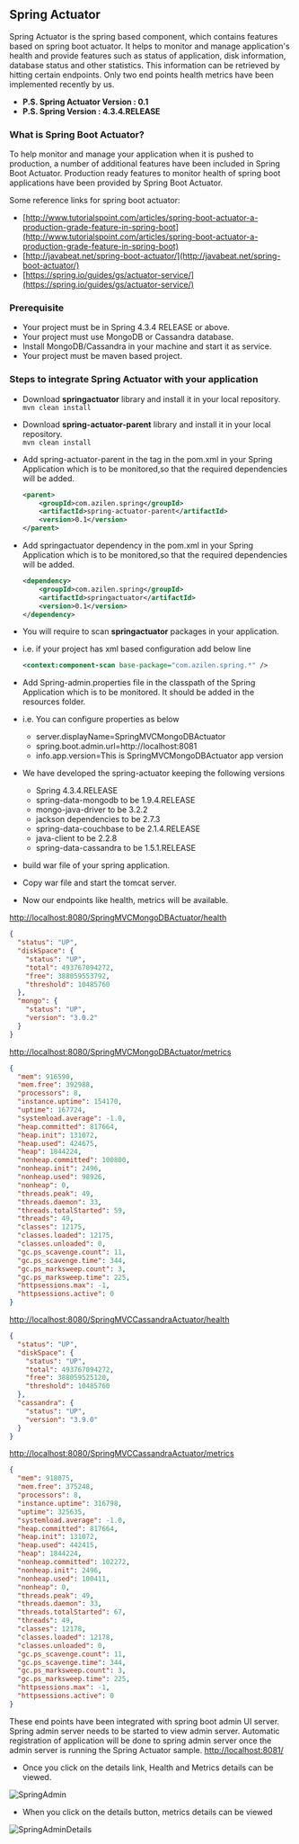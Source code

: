 ## Spring Actuator

Spring Actuator is the spring based component, which contains features based on spring boot actuator.
It helps to monitor and manage application's health and provide features such as status of application, disk information, database status and other statistics. This information can be retrieved by hitting certain endpoints. Only two end points health metrics have been implemented recently by us.

- **P.S. Spring Actuator Version : 0.1**
- **P.S. Spring Version : 4.3.4.RELEASE**

### What is Spring Boot Actuator?

To help monitor and manage your application when it is pushed to production, a number of additional features have been included in Spring Boot Actuator. Production ready features to monitor health of spring boot applications have been provided by Spring Boot Actuator.

Some reference links for spring boot actuator:
- [http://www.tutorialspoint.com/articles/spring-boot-actuator-a-production-grade-feature-in-spring-boot](http://www.tutorialspoint.com/articles/spring-boot-actuator-a-production-grade-feature-in-spring-boot)
- [http://javabeat.net/spring-boot-actuator/](http://javabeat.net/spring-boot-actuator/)
- [https://spring.io/guides/gs/actuator-service/](https://spring.io/guides/gs/actuator-service/)

### Prerequisite

- Your project must be in Spring 4.3.4 RELEASE or above.
- Your project must use MongoDB or Cassandra database.
- Install MongoDB/Cassandra in your machine and start it as service.
- Your project must be maven based project.

### Steps to integrate Spring Actuator with your application
- Download **springactuator** library and install it in your local repository.<br />
    ``` mvn clean install ```
- Download **spring-actuator-parent** library and install it in your local repository.<br />
    ``` mvn clean install ```
- Add spring-actuator-parent in the <parent></parent> tag in the pom.xml in your Spring Application which is to be monitored,so that the required dependencies will be added.
    ``` xml
    <parent>
		<groupId>com.azilen.spring</groupId>
		<artifactId>spring-actuator-parent</artifactId>
		<version>0.1</version>
    </parent>
    ```
- Add springactuator dependency in the pom.xml in your Spring Application which is to be monitored,so that the required dependencies will be added.
    ``` xml
    <dependency>
		<groupId>com.azilen.spring</groupId>
		<artifactId>springactuator</artifactId>
		<version>0.1</version>
    </dependency>
    ```
- You will require to scan **springactuator** packages in your application.
- i.e. if your project has xml based configuration add below line

    ``` xml 
    <context:component-scan base-package="com.azilen.spring.*" /> 
    ```

- Add Spring-admin.properties file in the classpath of the Spring Application which is to be monitored. It should be added in the resources folder.
- i.e. You can configure properties as below
    - server.displayName=SpringMVCMongoDBActuator
    - spring.boot.admin.url=http://localhost:8081
    - info.app.version=This is SpringMVCMongoDBActuator app version

- We have developed the spring-actuator keeping the following versions
    - Spring 4.3.4.RELEASE
    - spring-data-mongodb to be 1.9.4.RELEASE
    - mongo-java-driver to be 3.2.2
    - jackson dependencies to be 2.7.3
    - spring-data-couchbase to be 2.1.4.RELEASE
    - java-client to be 2.2.8
    - spring-data-cassandra to be 1.5.1.RELEASE

- build war file of your spring application.

- Copy war file and start the tomcat server.

- Now our endpoints like health, metrics will be available.

[http://localhost:8080/SpringMVCMongoDBActuator/health](http://localhost:8080/SpringMVCMongoDBActuator/health)

```json
{
  "status": "UP",
  "diskSpace": {
    "status": "UP",
    "total": 493767094272,
    "free": 388059553792,
    "threshold": 10485760
  },
  "mongo": {
    "status": "UP",
    "version": "3.0.2"
  }
}
```

[http://localhost:8080/SpringMVCMongoDBActuator/metrics](http://localhost:8080/SpringMVCMongoDBActuator/metrics)

```json
{
  "mem": 916590,
  "mem.free": 392988,
  "processors": 8,
  "instance.uptime": 154170,
  "uptime": 167724,
  "systemload.average": -1.0,
  "heap.committed": 817664,
  "heap.init": 131072,
  "heap.used": 424675,
  "heap": 1844224,
  "nonheap.committed": 100800,
  "nonheap.init": 2496,
  "nonheap.used": 98926,
  "nonheap": 0,
  "threads.peak": 49,
  "threads.daemon": 33,
  "threads.totalStarted": 59,
  "threads": 49,
  "classes": 12175,
  "classes.loaded": 12175,
  "classes.unloaded": 0,
  "gc.ps_scavenge.count": 11,
  "gc.ps_scavenge.time": 344,
  "gc.ps_marksweep.count": 3,
  "gc.ps_marksweep.time": 225,
  "httpsessions.max": -1,
  "httpsessions.active": 0
}
```

[http://localhost:8080/SpringMVCCassandraActuator/health](http://localhost:8080/SpringMVCCassandraActuator/health)

```json
{
  "status": "UP",
  "diskSpace": {
    "status": "UP",
    "total": 493767094272,
    "free": 388059525120,
    "threshold": 10485760
  },
  "cassandra": {
    "status": "UP",
    "version": "3.9.0"
  }
}
```

[http://localhost:8080/SpringMVCCassandraActuator/metrics](http://localhost:8080/SpringMVCCassandraActuator/metrics)

```json
{
  "mem": 918075,
  "mem.free": 375248,
  "processors": 8,
  "instance.uptime": 316798,
  "uptime": 325635,
  "systemload.average": -1.0,
  "heap.committed": 817664,
  "heap.init": 131072,
  "heap.used": 442415,
  "heap": 1844224,
  "nonheap.committed": 102272,
  "nonheap.init": 2496,
  "nonheap.used": 100411,
  "nonheap": 0,
  "threads.peak": 49,
  "threads.daemon": 33,
  "threads.totalStarted": 67,
  "threads": 49,
  "classes": 12178,
  "classes.loaded": 12178,
  "classes.unloaded": 0,
  "gc.ps_scavenge.count": 11,
  "gc.ps_scavenge.time": 344,
  "gc.ps_marksweep.count": 3,
  "gc.ps_marksweep.time": 225,
  "httpsessions.max": -1,
  "httpsessions.active": 0
}
```

These end points have been integrated with spring boot admin UI server. Spring admin server needs to be started to view admin server. Automatic registration of application will be done to spring admin server once the admin server is running the Spring Actuator sample.
[http://localhost:8081/](http://localhost:8081/)

- Once you click on the details link, Health and Metrics details can be viewed.

![SpringAdmin](http://www.azilen.com/blog/wp-content/uploads/2017/06/1.png)

- When you click on the details button, metrics details can be viewed

![SpringAdminDetails](http://www.azilen.com/blog/wp-content/uploads/2017/06/2.png)
